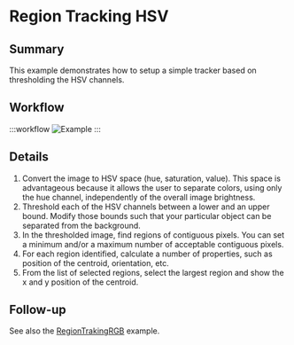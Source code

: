 # Region Tracking HSV

## Summary
This example demonstrates how to setup a simple tracker based on thresholding the HSV channels.

## Workflow
:::workflow
![Example](~/workflows/BonsaiExamples/Vision/RegionTrackingHSV/RegionTrackingHSV.bonsai)
:::

## Details
1. Convert the image to HSV space (hue, saturation, value). This space is advantageous because it allows the user to separate colors, using only the hue channel, independently of the overall image brightness. 
2. Threshold each of the HSV channels between a lower and an upper bound. Modify those bounds such that your particular object can be separated from the background. 
3. In the thresholded image, find regions of contiguous pixels. You can set a minimum and/or a maximum number of acceptable contiguous pixels.
4. For each region identified, calculate a number of properties, such as position of the centroid, orientation, etc.
5. From the list of selected regions, select the largest region and show the x and y position of the centroid.

## Follow-up
See also the [RegionTrakingRGB](../RegionTrackingRGB/RegionTrackingRGB.md) example.

